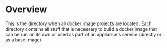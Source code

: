 Overview
========

This is the directory when all docker image projects are located.
Each directory contains all stuff that is necessary to build a docker image
that can be run on its own or used as part of an appliance's service (directly
or as a base image)
